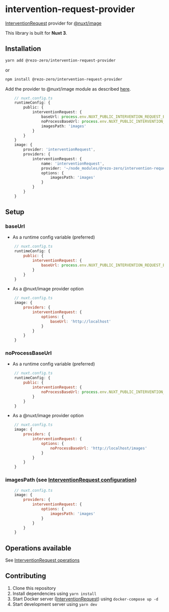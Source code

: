 # intervention-request-provider
[InterventionRequest](https://github.com/ambroisemaupate/intervention-request) provider for [@nuxt/image](https://github.com/nuxt/image)

This library is built for **Nuxt 3**.

## Installation

```sh
yarn add @rezo-zero/intervention-request-provider
```
or
```sh
npm install @rezo-zero/intervention-request-provider
```


Add the provider to @nuxt/image module as described [here](https://image.nuxtjs.org/advanced/custom-provider).

```ts
    // nuxt.config.ts
    runtimeConfig: {
        public: {
            interventionRequest: {
                baseUrl: process.env.NUXT_PUBLIC_INTERVENTION_REQUEST_BASE_URL ?? 'http://localhost:8080/assets',
                noProcessBaseUrl: process.env.NUXT_PUBLIC_INTERVENTION_REQUEST_NO_PROCESS_BASE_URL ?? 'http://localhost:8080/images',
                imagesPath: 'images'
            }
        }
    }
    image: {
        provider: 'interventionRequest',
        providers: {
            interventionRequest: {
                name: 'interventionRequest',
                provider: '~/node_modules/@rezo-zero/intervention-request-provider/dist/index.js', 
                options: {
                    imagesPath: 'images'
                }
            }
        }
    }
```

## Setup

### baseUrl

- As a runtime config variable (preferred)

```js
    // nuxt.config.ts
    runtimeConfig: {
        public: {
            interventionRequest: {
                baseUrl: process.env.NUXT_PUBLIC_INTERVENTION_REQUEST_BASE_URL ?? 'http://localhost'
            }
        }
    }
```

- As a @nuxt/image provider option

```js
    // nuxt.config.ts
    image: {
        providers: {
            interventionRequest: {
                options: {
                    baseUrl: 'http://localhost'
                }
            }
        }
    }
```

### noProcessBaseUrl

- As a runtime config variable (preferred)

```js
    // nuxt.config.ts
    runtimeConfig: {
        public: {
            interventionRequest: {
                noProcessBaseUrl: process.env.NUXT_PUBLIC_INTERVENTION_REQUEST_NO_PROCESS_BASE_URL ?? 'http://localhost/images'
            }
        }
    }
```

- As a @nuxt/image provider option

```js
    // nuxt.config.ts
    image: {
        providers: {
            interventionRequest: {
                options: {
                    noProcessBaseUrl: 'http://localhost/images'
                }
            }
        }
    }
```

### imagesPath (see [InterventionRequest configuration](https://github.com/ambroisemaupate/intervention-request#configuration))

```js
    // nuxt.config.ts
    image: {
        providers: {
            interventionRequest: {
                options: {
                    imagesPath: 'images'
                }
            }
        }
    }
```



## Operations available
See [InterventionRequest operations](https://github.com/ambroisemaupate/intervention-request#available-operations)

## Contributing

1. Clone this repository
2. Install dependencies using `yarn install`
3. Start Docker server ([InterventionRequest](https://github.com/ambroisemaupate/intervention-request#ready-to-go-docker-image)) using `docker-compose up -d`
4. Start development server using `yarn dev`
